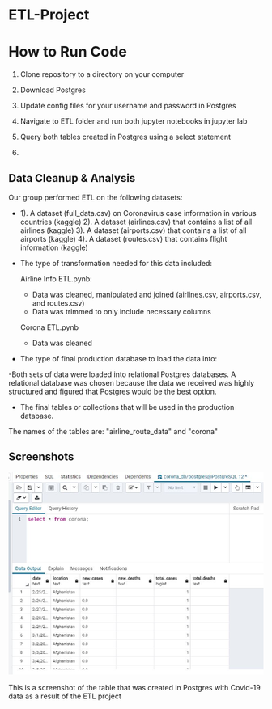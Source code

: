 # ETL-Project

# How to Run Code

1. Clone repository to a directory on your computer

2. Download Postgres

3. Update config files for your username and password in Postgres

4. Navigate to ETL folder and run both jupyter notebooks in jupyter lab

5. Query both tables created in Postgres using a select statement

4. 
## Data Cleanup & Analysis

Our group performed ETL on the following datasets:

* 1). A dataset (full_data.csv) on Coronavirus case information in various countries (kaggle) 
  2). A dataset (airlines.csv) that contains a list of all airlines (kaggle)
  3). A dataset (airports.csv) that contains a list of all airports (kaggle)
  4). A dataset (routes.csv) that contains flight information (kaggle)

* The type of transformation needed for this data included:

  Airline Info ETL.pynb:

  - Data was cleaned, manipulated and joined (airlines.csv, airports.csv, and routes.csv)
  - Data was trimmed to only include necessary columns

  Corona ETL.pynb

  - Data was cleaned


* The type of final production database to load the data into:

 -Both sets of data were loaded into relational Postgres databases. A relational database was chosen because the data we received was highly structured and figured that Postgres would be the best option.

* The final tables or collections that will be used in the production database.

The names of the tables are: "airline_route_data" and "corona"

## Screenshots

![ScreenShot](Corona_Screenshot.JPG)

This is a screenshot of the table that was created in Postgres with Covid-19 data as a result of the ETL project

